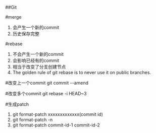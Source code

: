 ##Git

#merge

1. 会产生一个新的commit
2. 历史保存完整

#rebase

1. 不会产生一个新的commit
2. 会影响已经有的commit
3. 相当于改变了分支创建节点
4. The golden rule of git rebase is to never use it on public branches.

#改变上一个commit
git commit --amend

#改变多个commit
git rebase -i HEAD~3

#生成patch

1. git format-patch xxxxxxxxxxxxx(commit id)
2. git format-patch -n
3. git format-patch commit-id-1 commit-id-2